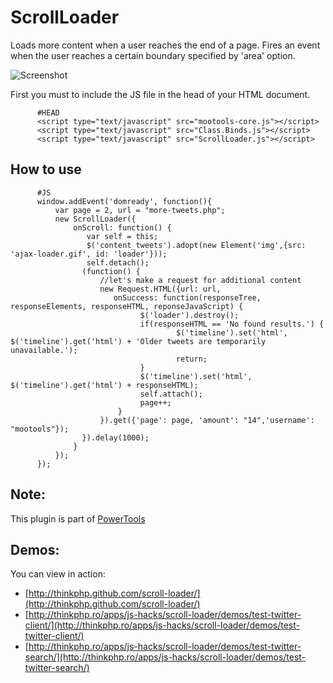 ScrollLoader
============

Loads more content when a user reaches the end of a page. Fires an event when the user reaches a certain boundary specified by 'area' option.

![Screenshot](http://farm6.static.flickr.com/5138/5455884682_d77406366f_z.jpg)

First you must to include the JS file in the head of your HTML document.

          #HEAD
          <script type="text/javascript" src="mootools-core.js"></script>
          <script type="text/javascript" src="Class.Binds.js"></script>
          <script type="text/javascript" src="ScrollLoader.js"></script>

How to use
----------
 
          #JS
          window.addEvent('domready', function(){
              var page = 2, url = "more-tweets.php";
              new ScrollLoader({
                  onScroll: function() {
                     var self = this;
                     $('content_tweets').adopt(new Element('img',{src: 'ajax-loader.gif', id: 'loader'}));
                     self.detach();
                    (function() {
                        //let's make a request for additional content
                        new Request.HTML({url: url,
                           onSuccess: function(responseTree, responseElements, responseHTML, reponseJavaScript) {
                                 $('loader').destroy();
                                 if(responseHTML == 'No found results.') {
                                         $('timeline').set('html', $('timeline').get('html') + 'Older tweets are temporarily unavailable.');
                                         return;   
                                 } 
                                 $('timeline').set('html', $('timeline').get('html') + responseHTML);
                                 self.attach();
                                 page++;
                            }
                        }).get({'page': page, 'amount': "14",'username': "mootools"});
                    }).delay(1000);                            
                  }
              });  
          });

Note: 
-----

This plugin is part of [PowerTools](http://cpojer.net/PowerTools/)

Demos:
------

You can view in action:

* [http://thinkphp.github.com/scroll-loader/](http://thinkphp.github.com/scroll-loader/)
* [http://thinkphp.ro/apps/js-hacks/scroll-loader/demos/test-twitter-client/](http://thinkphp.ro/apps/js-hacks/scroll-loader/demos/test-twitter-client/)
* [http://thinkphp.ro/apps/js-hacks/scroll-loader/demos/test-twitter-search/](http://thinkphp.ro/apps/js-hacks/scroll-loader/demos/test-twitter-search/)
